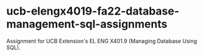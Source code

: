# ucb-elengx4019-fa22-database-management-sql-assignments
Assignment for UCB Extension's EL ENG X401.9 (Managing Database Using SQL).
